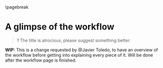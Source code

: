 \pagebreak
# A glimpse of the workflow
> **!** The title is atrocious, please suggest something better.

**WIP:** This is a change requested by @Javier Toledo, to have an overview of the workflow before getting into explaining every piece of it. Will be done after the workflow page is finished.
